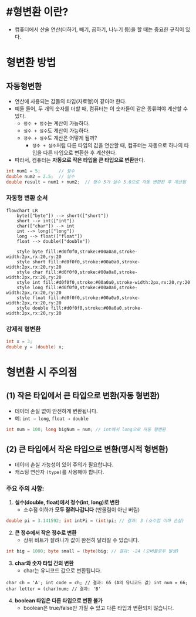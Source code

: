 
# #형변환 이란?

- 컴퓨터에서 산술 연산(더하기, 빼기, 곱하기, 나누기 등)을 할 때는 중요한 규칙이 있다.

# 형변환 방법
## 자동형변환
- 연산에 사용되는 값들의 타입(자료형)이 같아야 한다.
- 예들 들어, 두 개의 숫자를 더할 때, 컴퓨터는 이 숫자들이 같은 종류여야 계산할 수 있다.
	- `정수 + 정수`는 계산이 가능하다.
	- `실수 + 실수`도 계산이 가능하다.
	- `정수 + 실수`도 계산은 어떻게 될까?
		- `정수 + 실수`처럼 다른 타입의 값을 연산할 때, 컴퓨터는 자동으로 하나의 타입을 다른 타입으로 변환한 후 계산한다.
- 따라서, 컴퓨터는 **자동으로 작은 타입을 큰 타입으로 변환**한다.

```java
int num1 = 5;       // 정수
double num2 = 2.5;  // 실수
double result = num1 + num2;  // 정수 5가 실수 5.0으로 자동 변환된 후 계산됨
```


### 자동형 변환 순서

```mermaid
flowchart LR
    byte(["byte"]) --> short(["short"])
    short --> int(["int"])
    char(["char"]) --> int
    int --> long(["long"])
    long --> float(["float"])
    float --> double(["double"])
    
    style byte fill:#d0f0f0,stroke:#00a0a0,stroke-width:2px,rx:20,ry:20
    style short fill:#d0f0f0,stroke:#00a0a0,stroke-width:2px,rx:20,ry:20
    style char fill:#d0f0f0,stroke:#00a0a0,stroke-width:2px,rx:20,ry:20
    style int fill:#d0f0f0,stroke:#00a0a0,stroke-width:2px,rx:20,ry:20
    style long fill:#d0f0f0,stroke:#00a0a0,stroke-width:2px,rx:20,ry:20
    style float fill:#d0f0f0,stroke:#00a0a0,stroke-width:2px,rx:20,ry:20
    style double fill:#d0f0f0,stroke:#00a0a0,stroke-width:2px,rx:20,ry:20
```


### 강제적 형변환


```java
int x = 3;
double y = (double) x;
```

# 형변환 시 주의점

## (1) 작은 타입에서 큰 타입으로 변환(자동 형변환)

- 데이터 손실 없이 안전하게 변환됩니다.
- 예: `int → long`, `float → double`

```java
int num = 100; long bigNum = num; // int에서 long으로 자동 형변환
```

## (2) 큰 타입에서 작은 타입으로 변환(명시적 형변환)

- 데이터 손실 가능성이 있어 주의가 필요합니다.
- 캐스팅 연산자 `(type)`를 사용해야 합니다.

### 주요 주의 사항:

1. **실수(double, float)에서 정수(int, long)로 변환**
    - 소수점 이하가 **모두 잘려나갑니다** (반올림이 아닌 버림)

```java
double pi = 3.141592; int intPi = (int)pi; // 결과: 3 (소수점 이하 손실)
```
    
2. **큰 정수에서 작은 정수로 변환**
    - 상위 비트가 잘려나가 값이 완전히 달라질 수 있습니다.   

```java
int big = 1000; byte small = (byte)big; // 결과: -24 (오버플로우 발생)
```

	
3. **char와 숫자 타입 간의 변환**    
    - char는 유니코드 값으로 변환됩니다.
        
```
char ch = 'A'; int code = ch; // 결과: 65 (A의 유니코드 값) int num = 66; char letter = (char)num; // 결과: 'B'
```

4. **boolean 타입은 다른 타입으로 변환 불가**
    - boolean은 true/false만 가질 수 있고 다른 타입과 변환되지 않습니다.
